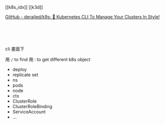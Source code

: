 [[k8s_idx]]
[[k3d]]


[GitHub - derailed/k9s: 🐶 Kubernetes CLI To Manage Your Clusters In Style!](https://github.com/derailed/k9s)


```





```


cli 畫面下

用 `/` to find
用 : to get different k8s object
- deploy
- replicate set
- ns
- pods
- node
- ctx
- ClusterRole
- ClusterRoleBinding
- ServiceAccount
- ...